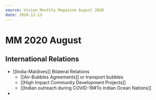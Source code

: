 ```yaml
---
source: Vision Monthly Magazine August 2020
date: 2020-12-13
---
```


# MM 2020 August

## International Relations
- [[India-Maldives]] Bilateral Relations
	- [[Air-Bubbles Agreements]] or transport bubbles
	- [[High Impact Community Development Projects]]
	- [[Indian outreach during COVID-19#To Indian Ocean Nations]]
- 

